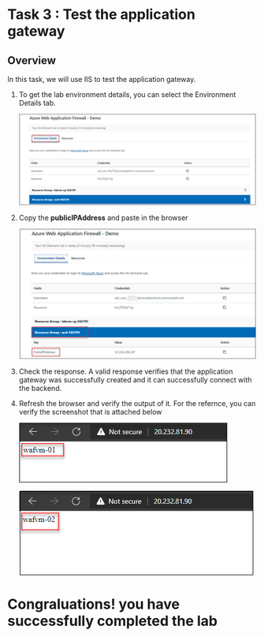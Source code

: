 # Task 3 : Test the application gateway

## Overview

In this task, we will use  IIS to test the application gateway.

1. To get the lab environment details, you can select the Environment Details tab.

     ![](../images/waf065.png)

1. Copy the **publicIPAddress** and paste in the browser

      ![](../images/waf064.png)
     
1. Check the response. A valid response verifies that the application gateway was successfully created and it can successfully connect with the backend.

1. Refresh the browser and verify the output of it. For the refernce, you can verify the screenshot that is attached below
   
   ![](../images/waf047.png)
   
   ![](../images/waf046.png)



# Congraluations! you have successfully completed the lab
